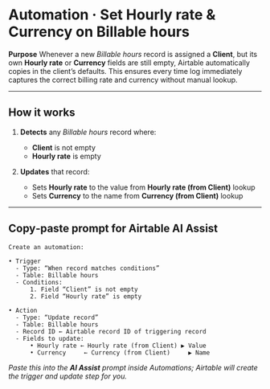 # Automation · Set Hourly rate & Currency on Billable hours

**Purpose**  Whenever a new *Billable hours* record is assigned a **Client**, but its own **Hourly rate** or **Currency** fields are still empty, Airtable automatically copies in the client’s defaults. This ensures every time log immediately captures the correct billing rate and currency without manual lookup.

---

## How it works

1. **Detects** any *Billable hours* record where:

   * **Client** is not empty
   * **Hourly rate** is empty
2. **Updates** that record:

   * Sets **Hourly rate** to the value from **Hourly rate (from Client)** lookup
   * Sets **Currency** to the name from **Currency (from Client)** lookup

---

## Copy‑paste prompt for Airtable AI Assist

```text
Create an automation:

• Trigger
  - Type: “When record matches conditions”
  - Table: Billable hours
  - Conditions:
      1. Field “Client” is not empty
      2. Field “Hourly rate” is empty

• Action
  - Type: “Update record”
  - Table: Billable hours
  - Record ID ← Airtable record ID of triggering record
  - Fields to update:
      • Hourly rate ← Hourly rate (from Client) ▶ Value
      • Currency     ← Currency (from Client)     ▶ Name
```

*Paste this into the **AI Assist** prompt inside Automations; Airtable will create the trigger and update step for you.*
